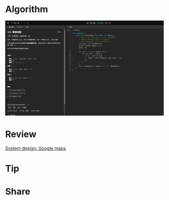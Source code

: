 # Algorithm

![](../../../images/temp/zhenran-2024-03-24-lc.png)

# Review

[System design: Google maps](https://medium.com/@sureshpodeti/system-design-google-maps-2681fc640370)

# Tip



# Share

